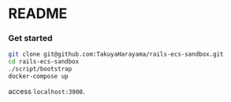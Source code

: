# README

### Get started

```bash
git clone git@github.com:TakuyaHarayama/rails-ecs-sandbox.git
cd rails-ecs-sandbox
./script/bootstrap
docker-compose up
```

access `localhost:3000`.